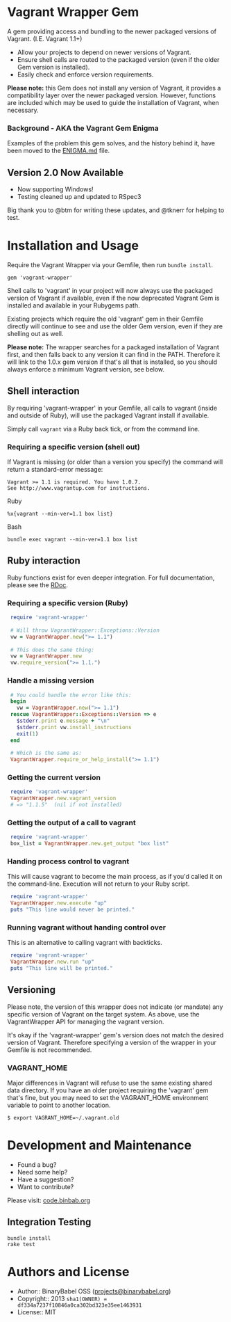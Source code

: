 # Vagrant Wrapper Gem

A gem providing access and bundling to the newer packaged versions of Vagrant. (I.E. Vagrant 1.1+)

- Allow your projects to depend on newer versions of Vagrant.
- Ensure shell calls are routed to the packaged version (even if the older Gem version is installed).
- Easily check and enforce version requirements.

**Please note:** this Gem does not install any version of Vagrant, it provides a compatibility layer over the newer packaged version. However, functions are included which may be used to guide the installation of Vagrant, when necessary.

### Background - AKA the Vagrant Gem Enigma

Examples of the problem this gem solves, and the history behind it, have been moved to the [ENIGMA.md](ENIGMA.md) file.

## Version 2.0 Now Available

- Now supporting Windows!
- Testing cleaned up and updated to RSpec3

Big thank you to @btm for writing these updates, and @tknerr for helping to test.



# Installation and Usage

Require the Vagrant Wrapper via your Gemfile, then run `bundle install`.

    gem 'vagrant-wrapper'

Shell calls to 'vagrant' in your project will now always use the packaged version of Vagrant if available,
even if the now deprecated Vagrant Gem is installed and available in your Rubygems path.

Existing projects which require the old 'vagrant' gem in their Gemfile directly will continue to see
and use the older Gem version, even if they are shelling out as well.

**Please note:** The wrapper searches for a packaged installation of Vagrant first, and then falls back to any version it can find in the PATH. Therefore it will link to the 1.0.x gem version if that's all that is installed, so you should always enforce a minimum Vagrant version, see below.


## Shell interaction

By requiring 'vagrant-wrapper' in your Gemfile, all calls to vagrant (inside and outside of Ruby), will use the packaged Vagrant install if available.

Simply call `vagrant` via a Ruby back tick, or from the command line.


### Requiring a specific version (shell out)

If Vagrant is missing (or older than a version you specify) the command will return a standard-error message:

	Vagrant >= 1.1 is required. You have 1.0.7.
	See http://www.vagrantup.com for instructions.

Ruby

	%x{vagrant --min-ver=1.1 box list}
	
Bash
	
	bundle exec vagrant --min-ver=1.1 box list
	

## Ruby interaction

Ruby functions exist for even deeper integration. For full documentation, please see the [RDoc](http://rubydoc.info/gems/vagrant-wrapper).

### Requiring a specific version (Ruby)

```ruby
 require 'vagrant-wrapper'
    
 # Will throw VagrantWrapper::Exceptions::Version
 vw = VagrantWrapper.new(">= 1.1")
    
 # This does the same thing:
 vw = VagrantWrapper.new
 vw.require_version(">= 1.1.")
```
    
### Handle a missing version

```ruby
 # You could handle the error like this:
 begin
   vw = VagrantWrapper.new(">= 1.1")
 rescue VagrantWrapper::Exceptions::Version => e
   $stderr.print e.message + "\n"
   $stderr.print vw.install_instructions
   exit(1)
 end
 
 # Which is the same as:
 VagrantWrapper.require_or_help_install(">= 1.1")
```

### Getting the current version

```ruby
 require 'vagrant-wrapper'
 VagrantWrapper.new.vagrant_version
 # => "1.1.5"  (nil if not installed)
```
    
### Getting the output of a call to vagrant

```ruby
 require 'vagrant-wrapper'
 box_list = VagrantWrapper.new.get_output "box list"
```
    
### Handing process control to vagrant

This will cause vagrant to become the main process, as if you'd called it on the command-line. Execution will not return to your Ruby script.

```ruby
 require 'vagrant-wrapper'
 VagrantWrapper.new.execute "up"
 puts "This line would never be printed."
```

### Running vagrant without handing control over

This is an alternative to calling vagrant with backticks.

```ruby
 require 'vagrant-wrapper'
 VagrantWrapper.new.run "up"
 puts "This line will be printed."
```


## Versioning

Please note, the version of this wrapper does not indicate (or mandate) any specific version of Vagrant
on the target system. As above, use the VagrantWrapper API for managing the vagrant version.

It's okay if the 'vagrant-wrapper' gem's version does not match the desired version of Vagrant. Therefore specifying a version of the wrapper in your Gemfile is not recommended.

### VAGRANT_HOME

Major differences in Vagrant will refuse to use the same existing shared data directory. If you have an older project requiring the 'vagrant' gem that's fine, but you may need to set the VAGRANT_HOME environment variable to point to another location.

    $ export VAGRANT_HOME=~/.vagrant.old



# Development and Maintenance

* Found a bug?
* Need some help?
* Have a suggestion?
* Want to contribute?

Please visit: [code.binbab.org](http://code.binbab.org)


## Integration Testing

    bundle install
    rake test


# Authors and License

* Author:: BinaryBabel OSS (<projects@binarybabel.org>)
* Copyright:: 2013 `sha1(OWNER) = df334a7237f10846a0ca302bd323e35ee1463931`
* License:: MIT
